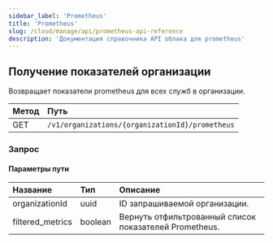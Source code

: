 ```yaml
---
sidebar_label: 'Prometheus'
title: 'Prometheus'
slug: /cloud/manage/api/prometheus-api-reference
description: 'Документация справочника API облака для prometheus'
---
```


## Получение показателей организации

Возвращает показатели prometheus для всех служб в организации.

| Метод | Путь |
| :----- | :--- |
| GET | `/v1/organizations/{organizationId}/prometheus` |

### Запрос

#### Параметры пути

| Название | Тип | Описание |
| :--- | :--- | :---------- |
| organizationId | uuid | ID запрашиваемой организации. | 
| filtered_metrics | boolean | Вернуть отфильтрованный список показателей Prometheus. | 
